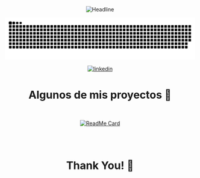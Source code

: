 <div align="center">
  
  <img src="https://readme-typing-svg.herokuapp.com?color=%3498DB&size=32&center=true&vCenter=true&width=600&height=50&lines=¡Hola,+soy+Luisa!+%F0%9F%91%8B;Full+Stack+Developer;Diseñadora+Gráfica;Problem+Solver;Open-Source;Entusiasta" alt="Headline" />
  
  <img  src="https://github.com/1999AZZAR/1999AZZAR/blob/main/resources/img/grid-snake.svg"
       alt="snake" /></a>
       
  <a href="https://linkedin.com/in/luisa-giraldo/" target="_blank">
  <img src=https://img.shields.io/badge/linkedin-%2300acee.svg?color=3498DB&style=for-the- 
   badge&logo=linkedin&logoColor=white alt=linkedin style="margin-bottom: 5px;" />
  </a>
  <h1>Algunos de mis proyectos 👾</h1>
<Br>
  
[![ReadMe Card](https://github-readme-stats.vercel.app/api/pin/?username=Aryagm&repo=California_Housing_Prices)](https://github.com/Aryagm/California_Housing_Prices)

<Br>
<Br>
<h1>Thank You! 🌼 </h1>
<Br>
</div>

